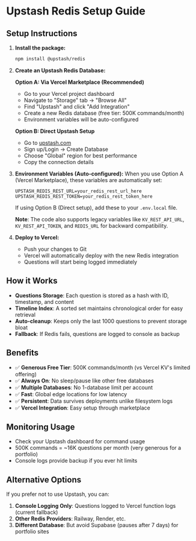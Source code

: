 # Upstash Redis Setup Guide

## Setup Instructions

1. **Install the package:**
   ```bash
   npm install @upstash/redis
   ```

2. **Create an Upstash Redis Database:**
   
   **Option A: Via Vercel Marketplace (Recommended)**
   - Go to your Vercel project dashboard
   - Navigate to "Storage" tab → "Browse All"
   - Find "Upstash" and click "Add Integration"
   - Create a new Redis database (free tier: 500K commands/month)
   - Environment variables will be auto-configured

   **Option B: Direct Upstash Setup**
   - Go to [upstash.com](https://upstash.com)
   - Sign up/Login → Create Database
   - Choose "Global" region for best performance
   - Copy the connection details

3. **Environment Variables (Auto-configured):**
   When you use Option A (Vercel Marketplace), these variables are automatically set:
   ```
   UPSTASH_REDIS_REST_URL=your_redis_rest_url_here
   UPSTASH_REDIS_REST_TOKEN=your_redis_rest_token_here
   ```
   
   If using Option B (Direct setup), add these to your `.env.local` file.
   
   **Note**: The code also supports legacy variables like `KV_REST_API_URL`, `KV_REST_API_TOKEN`, and `REDIS_URL` for backward compatibility.

4. **Deploy to Vercel:**
   - Push your changes to Git
   - Vercel will automatically deploy with the new Redis integration
   - Questions will start being logged immediately

## How it Works

- **Questions Storage**: Each question is stored as a hash with ID, timestamp, and content
- **Timeline Index**: A sorted set maintains chronological order for easy retrieval
- **Auto-cleanup**: Keeps only the last 1000 questions to prevent storage bloat
- **Fallback**: If Redis fails, questions are logged to console as backup

## Benefits

- ✅ **Generous Free Tier**: 500K commands/month (vs Vercel KV's limited offering)
- ✅ **Always On**: No sleep/pause like other free databases
- ✅ **Multiple Databases**: No 1-database limit per account
- ✅ **Fast**: Global edge locations for low latency
- ✅ **Persistent**: Data survives deployments unlike filesystem logs
- ✅ **Vercel Integration**: Easy setup through marketplace

## Monitoring Usage

- Check your Upstash dashboard for command usage
- 500K commands = ~16K questions per month (very generous for a portfolio)
- Console logs provide backup if you ever hit limits

## Alternative Options

If you prefer not to use Upstash, you can:

1. **Console Logging Only**: Questions logged to Vercel function logs (current fallback)
2. **Other Redis Providers**: Railway, Render, etc.
3. **Different Database**: But avoid Supabase (pauses after 7 days) for portfolio sites